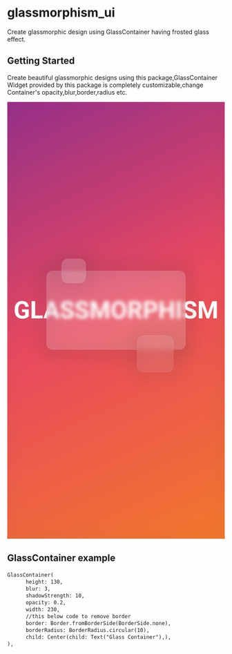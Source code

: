 # glassmorphism_ui 

Create glassmorphic design using GlassContainer having frosted glass effect.

## Getting Started

Create beautiful glassmorphic designs using this package,GlassContainer Widget provided by this package is completely customizable,change Container's opacity,blur,border,radius etc.

![alt text](./lib/glass.jpg)


## GlassContainer example
```
GlassContainer(
      height: 130,
      blur: 3,
      shadowStrength: 10,
      opacity: 0.2,
      width: 230,
      //this below code to remove border
      border: Border.fromBorderSide(BorderSide.none),
      borderRadius: BorderRadius.circular(10),
      child: Center(child: Text("Glass Container"),),
),
```




